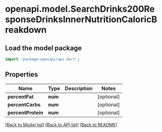 # openapi.model.SearchDrinks200ResponseDrinksInnerNutritionCaloricBreakdown

## Load the model package
```dart
import 'package:openapi/api.dart';
```

## Properties
Name | Type | Description | Notes
------------ | ------------- | ------------- | -------------
**percentFat** | **num** |  | [optional] 
**percentCarbs** | **num** |  | [optional] 
**percentProtein** | **num** |  | [optional] 

[[Back to Model list]](../README.md#documentation-for-models) [[Back to API list]](../README.md#documentation-for-api-endpoints) [[Back to README]](../README.md)


